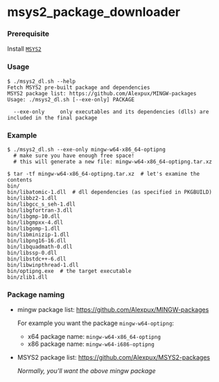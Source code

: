 # msys2_package_downloader


### Prerequisite
Install [`MSYS2`](https://msys2.github.io/)


### Usage
```shell
$ ./msys2_dl.sh --help
Fetch MSYS2 pre-built package and dependencies
MSYS2 package list: https://github.com/Alexpux/MINGW-packages
Usage: ./msys2_dl.sh [--exe-only] PACKAGE

  --exe-only 	 only executables and its dependencies (dlls) are included in the final package
```


### Example
  ```shell
$ ./msys2_dl.sh --exe-only mingw-w64-x86_64-optipng
    # make sure you have enough free space!
    # this will generate a new file: mingw-w64-x86_64-optipng.tar.xz

$ tar -tf mingw-w64-x86_64-optipng.tar.xz  # let's examine the contents
bin/
bin/libatomic-1.dll  # dll dependencies (as specified in PKGBUILD)
bin/libbz2-1.dll
bin/libgcc_s_seh-1.dll
bin/libgfortran-3.dll
bin/libgmp-10.dll
bin/libgmpxx-4.dll
bin/libgomp-1.dll
bin/libminizip-1.dll
bin/libpng16-16.dll
bin/libquadmath-0.dll
bin/libssp-0.dll
bin/libstdc++-6.dll
bin/libwinpthread-1.dll
bin/optipng.exe  # the target executable
bin/zlib1.dll
```


### Package naming
* mingw package list: https://github.com/Alexpux/MINGW-packages

  For example you want the package `mingw-w64-optipng`:
    * x64 package name: `mingw-w64-x86_64-optipng`
    * x86 package name: `mingw-w64-i686-optipng`

* MSYS2 package list: https://github.com/Alexpux/MSYS2-packages

  *Normally, you'll want the above mingw package*
